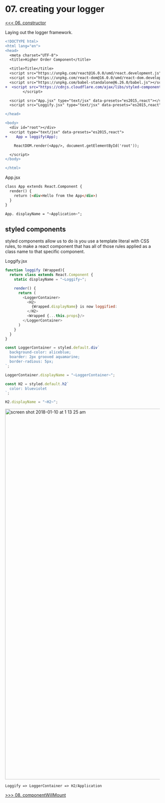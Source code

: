 # 07. creating your logger

[<<< 06. constructor](https://github.com/xgirma/react-lifecycles/tree/master/chapters/05)

Laying out the logger framework. 

```diff
<!DOCTYPE html>
<html lang="en">
<head>
  <meta charset="UTF-8">
  <title>Higher Order Component</title>

  <title>Title</title>
  <script src="https://unpkg.com/react@16.0.0/umd/react.development.js"></script>
  <script src="https://unpkg.com/react-dom@16.0.0/umd/react-dom.development.js"></script>
  <script src="https://unpkg.com/babel-standalone@6.26.0/babel.js"></script>
+  <script src="https://cdnjs.cloudflare.com/ajax/libs/styled-components/2.4.0/styled-components.js">
        </script>

  <script src="App.jsx" type="text/jsx" data-presets="es2015,react"></script>
  <script src="Loggify.jsx" type="text/jsx" data-presets="es2015,react"></script>

</head>

<body>
  <div id="root"></div>
  <script type="text/jsx" data-presets="es2015,react">
+    App = loggify(App);

    ReactDOM.render(<App/>, document.getElementById('root'));

  </script>
</body>

</html>
``` 
App.jsx
```html
class App extends React.Component {
  render() {
    return (<div>Hello from the App</div>)
  }
}

App. displayName = "~Application~";
```

## styled components 
styled components allow us to do is you use a template literal with CSS rules, to make a react component that has all of those rules applied as a class name to that specific component.

Loggify.jsx
```javascript
function loggify (Wrapped){
  return class extends React.Component {
    static displayName = "~Loggify~";

    render() {
      return (
        <LoggerContainer>
          <H2>
            {Wrapped.displayName} is now loggified:
          </H2>
          <Wrapped {...this.props}/>
        </LoggerContainer>
      )
    }
  }
}

const LoggerContainer = styled.default.div`
  background-color: aliceblue;
  boarder: 2px grooved aquamarine;
  border-radious: 5px;
`;

LoggerContainer.displayName = "~LoggerContainer~";

const H2 = styled.default.h2`
  color: blueviolet
`;

H2.displayName = "~H2~";
```
<img width="1201" alt="screen shot 2018-01-10 at 1 13 25 am" src="https://user-images.githubusercontent.com/5876481/34764487-89e7e792-f5a3-11e7-9eef-61fcad16b77b.png">

    Loggify => LoggerContainer => H2/Application  

[>>> 08. componentWillMount](https://github.com/xgirma/react-lifecycles/tree/master/chapters/08)